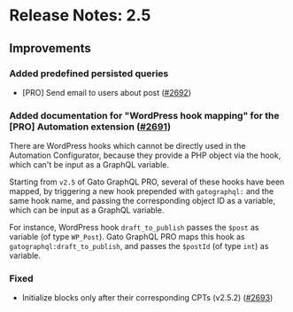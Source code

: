 # Release Notes: 2.5

## Improvements

### Added predefined persisted queries

- [PRO] Send email to users about post ([#2692](https://github.com/GatoGraphQL/GatoGraphQL/pull/2692))

### Added documentation for "WordPress hook mapping" for the [PRO] Automation extension ([#2691](https://github.com/GatoGraphQL/GatoGraphQL/pull/2691))

There are WordPress hooks which cannot be directly used in the Automation Configurator, because they provide a PHP object via the hook, which can't be input as a GraphQL variable.

Starting from `v2.5` of Gato GraphQL PRO, several of these hooks have been mapped, by triggering a new hook prepended with `gatographql:` and the same hook name, and passing the corresponding object ID as a variable, which can be input as a GraphQL variable.

For instance, WordPress hook `draft_to_publish` passes the `$post` as variable (of type `WP_Post`). Gato GraphQL PRO maps this hook as `gatographql:draft_to_publish`, and passes the `$postId` (of type `int`) as variable.

### Fixed

- Initialize blocks only after their corresponding CPTs (v2.5.2) ([#2693](https://github.com/GatoGraphQL/GatoGraphQL/pull/2693))
